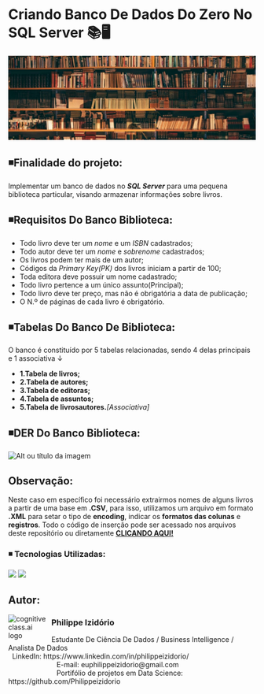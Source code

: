 # Criando Banco De Dados Do Zero No SQL Server 📚🖥️
![Alt ou título da imagem](https://github.com/Philippeizidorio/Create_DBSQLSERVER/blob/main/bibliotecaphi.png)


## ◾Finalidade do projeto:

Implementar um banco de dados no ___SQL Server___ para uma pequena biblioteca particular, visando armazenar informações sobre livros.

## ◾Requisitos Do Banco Biblioteca:
- Todo livro deve ter um _nome_ e um _ISBN_ cadastrados;
- Todo autor deve ter um _nome_ e _sobrenome_ cadastrados;
- Os livros podem ter mais de um autor;
- Códigos da _Primary Key(PK)_ dos livros iniciam a partir de 100;
- Toda editora deve possuir um nome cadastrado;
- Todo livro pertence a um único assunto(Principal);
- Todo livro deve ter preço, mas não é obrigatória a data de publicação;
- O N.º de páginas de cada livro é obrigatório.

## ◾Tabelas Do Banco De Biblioteca:

O banco é constituído por 5 tabelas relacionadas, sendo 4 delas principais e 1 associativa ↓

- **1.Tabela de livros;**
- **2.Tabela de autores;**
- **3.Tabela de editoras;**
- **4.Tabela de assuntos;**
- **5.Tabela de livrosautores.**_[Associativa]_

## ◾DER Do Banco Biblioteca:

![Alt ou título da imagem](https://github.com/Philippeizidorio/Create_DBSQLSERVER/assets/145637595/39987f0c-b9e4-4fce-90f2-3f33cc1d4bf4)

## Observação:

Neste caso em específico foi necessário extrairmos nomes de alguns livros a partir de uma base em __.CSV__, para isso, utilizamos um arquivo em formato __.XML__ para setar o tipo de __encoding__, indicar os __formatos das colunas__ e __registros__. Todo o código de inserção pode ser acessado nos arquivos deste repositório ou diretamente [**CLICANDO AQUI!**](https://github.com/Philippeizidorio/Create_DBSQLSERVER/blob/main/InserindoRegistros_db_Biblioteca.sql)

### ◾ Tecnologias Utilizadas: 
<div <br> 
<img src="https://img.shields.io/badge/Microsoft%20SQL%20Server-CC2927?style=for-the-badge&logo=microsoft%20sql%20server&logoColor=white">
<img src="https://img.shields.io/badge/Microsoft_Excel-217346?style=for-the-badge&logo=microsoft-excel&logoColor=white">
</div> 

## Autor:

<img  src="https://github.com/Philippeizidorio/AnaliseTRIM_AgenciaMKTDIGITAL/assets/145637595/9800ac43-2070-48d4-9002-dbf82f756f2c" width="80" alt="cognitiveclass.ai logo" align="left" /> 

### &nbsp;&nbsp;Philippe Izidório

<p>
&nbsp;&nbsp;Estudante De Ciência De Dados / Business Intelligence / Analista De Dados<br/>
&nbsp;&nbsp;LinkedIn: https://www.linkedin.com/in/philippeizidorio/<br/>
&nbsp;&nbsp;&nbsp;&nbsp;&nbsp;&nbsp;&nbsp;&nbsp;&nbsp;&nbsp;&nbsp;&nbsp;&nbsp;&nbsp;&nbsp;&nbsp;&nbsp;&nbsp;&nbsp;&nbsp;&nbsp;&nbsp;&nbsp;&nbsp;&nbsp;E-mail: euphilippeizidorio@gmail.com<br/>
&nbsp;&nbsp;&nbsp;&nbsp;&nbsp;&nbsp;&nbsp;&nbsp;&nbsp;&nbsp;&nbsp;&nbsp;&nbsp;&nbsp;&nbsp;&nbsp;&nbsp;&nbsp;&nbsp;&nbsp;&nbsp;&nbsp;&nbsp;&nbsp;&nbsp;Portifólio de projetos em Data Science: https://github.com/Philippeizidorio
</p>
